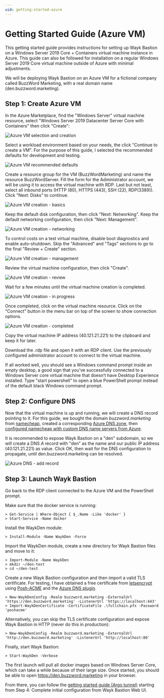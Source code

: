 ```yaml
---
uid: getting-started-azure
---
```


# Getting Started Guide (Azure VM)

This getting started guide provides instructions for setting up Wayk Bastion on a Windows Server 2019 Core + Containers virtual machine instance in Azure. This guide can also be followed for installation on a regular Windows Server 2019 Core virtual machine outside of Azure with minimal adjustments.

We will be deploying Wayk Bastion on an Azure VM for a fictional company called BuzzWord Marketing, with a real domain name (den.buzzword.marketing).

## Step 1: Create Azure VM

In the Azure Marketplace, find the "Windows Server" virtual machine resource, select "Windows Server 2019 Datacenter Server Core with Containers" then click "Create":

![Azure VM selection and creation](../../images/azure_vm_windows_server_core_create.png)

Select a workload environment based on your needs, the click "Continue to create a VM". For the purpose of this guide, I selected the recommended defaults for development and testing.

![Azure VM recommended defaults](../../images/azure_vm_recommended_defaults.png)

Create a resource group for the VM (BuzzWordMarketing) and name the resource BuzzWordServer. Fill the form for the Administrator account, we will be using it to access the virtual machine with RDP. Last but not least, select all inbound ports (HTTP (80), HTTPS (443), SSH (22), RDP(3389)). Click "Next: Disks" to continue.

![Azure VM creation - basics](../../images/azure_vm_create_basics.png)

Keep the default disk configuration, then click "Next: Networking". Keep the default networking configuration, then click "Next: Management".

![Azure VM creation - networking](../../images/azure_vm_create_networking.png)

To control costs on a test virtual machine, disable boot diagnostics and enable auto-shutdown. Skip the "Advanced" and "Tags" sections to go to the final "Review + Create" section.

![Azure VM creation - management](../../images/azure_vm_create_management.png)

Review the virtual machine configuration, then click "Create".

![Azure VM creation - review](../../images/azure_vm_create_review.png)

Wait for a few minutes until the virtual machine creation is completed.

![Azure VM creation - in progress](../../images/azure_vm_create_progress.png)

Once completed, click on the virtual machine resource. Click on the "Connect" button in the menu bar on top of the screen to show connection options.

![Azure VM creation - completed](../../images/azure_vm_create_complete.png)

Copy the virtual machine IP address (40.121.21.221) to the clipboard and keep it for later.

Download the .rdp file and open it with an RDP client. Use the previously configured administrator account to connect to the virtual machine.

If all worked well, you should see a Windows command prompt inside an empty desktop, a good sign that you’ve successfully connected to a Windows Server core virtual machine that doesn’t have Desktop Experience installed. Type "start powershell" to open a blue PowerShell prompt instead of the default black Windows command prompt.

## Step 2: Configure DNS

Now that the virtual machine is up and running, we will create a DNS
record pointing to it. For this guide, we bought the domain
*buzzword.marketing* from [namecheap](https://www.namecheap.com),
created a corresponding [Azure DNS zone](https://docs.microsoft.com/en-us/azure/dns/dns-getstarted-portal),
then [configured namecheap with custom DNS name servers from Azure](https://www.namecheap.com/support/knowledgebase/article.aspx/767/10/how-to-change-dns-for-a-domain).

It is recommended to expose Wayk Bastion on a "den" subdomain, so we will create a DNS *A* record with "den" as the name and our public IP address (40.121.21.221) as value. Click OK, then wait for the DNS configuration to propagate, until den.buzzword.marketing can be resolved.

![Azure DNS - add record](../../images/azure_dns_add_record.png)

## Step 3: Launch Wayk Bastion

Go back to the RDP client connected to the Azure VM and the PowerShell prompt.

Make sure that the docker service is running:

    > Get-Service | Where-Object { $_.Name -Like 'docker' }
    > Start-Service -Name docker

Install the WaykDen module:

    > Install-Module -Name WaykDen -Force

Import the WaykDen module, create a new directory for Wayk Bastion files and move to it:

    > Import-Module -Name WaykDen
    > mkdir ~/den-test
    > cd ~/den-test

Create a new Wayk Bastion configuration and then import a valid TLS certificate. For testing, I have obtained a free certificate from [letsencrypt](https://letsencrypt.org/) using [Posh-ACME](https://github.com/rmbolger/Posh-ACME) and the [Azure DNS plugin](https://github.com/rmbolger/Posh-ACME/blob/master/Posh-ACME/DnsPlugins/Azure-Readme.md).

    > New-WaykDenConfig -Realm buzzword.marketing -ExternalUrl 'https://den.buzzword.marketing' -ListenerUrl 'https://localhost:443'
    > Import-WaykDenCertificate -CertificateFile .\fullchain.pfx -Password 'poshacme'

Alternatively, you can skip the TLS certificate configuration and expose Wayk Bastion in HTTP (never do this in production):

    > New-WaykDenConfig -Realm buzzword.marketing -ExternalUrl 'http://den.buzzword.marketing' -ListenerUrl 'http://localhost:80'

Finally, start Wayk Bastion:

    > Start-WaykDen -Verbose

The first launch will pull all docker images based on Windows Server Core, which can take a while because of their large size. Once started, you should be able to open <https://den.buzzword.marketing> in your browser.

From there, you can follow the [getting started guide (Argo tunnel)](getting-started-argo.md) starting from Step 4: Complete initial configuration from Wayk Bastion Web UI.
